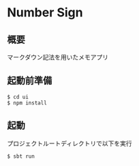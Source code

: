 # Number Sign

## 概要
マークダウン記法を用いたメモアプリ

## 起動前準備
```
$ cd ui
$ npm install
```

## 起動
プロジェクトルートディレクトリで以下を実行
```
$ sbt run
```
